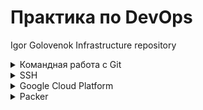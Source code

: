 # Практика по DevOps
Igor Golovenok Infrastructure repository

<details>
  <summary>Командная работа с Git </summary>

## Основные команды Git

- Настроить информацию об авторе: `git config --global user.name "Igor Golovenok"`, `git config --global user.email golovonokia@mail.ru`
- Инициализация репозитория: `git init`
- Проверка состояния: `git status`
- Создание и переход на ветку second: `git checkout -b second`
- Слияние веток: ` git merge`
- Удаление ветки second: `git branch -d second`
- Добавление файлов: `git add`
- Создание коммита: `git commit -m "..."`
- Настройка удаленного репозитория : `git remote add origin git@github.com:golovenok/infrastructure.git`
- Пушим ветку second `git push --set-upstream origin second`

</details>

<details>
  <summary>SSH </summary>

  ## SSH

- Создание ключа: `ssh-keygen -t rsa -f ~/.ssh/appuser_ssh -C appuser -P ""`
- Проверка работы агента: `eval "$(ssh-agent -s)"`
- Добавление ключа в агента: `ssh-add ~/.ssh/appuser_ssh`
- Подключение: `ssh -i ~/.ssh/appuser appuser@34.77.105.249`
- Подключение через bastion: `ssh -J appuser@34.77.105.249 appuser@10.132.0.4`

 <details>
  <summary>Alias (~/.ssh/config)</summary>

  ```
  Host bastion
      HostName 34.77.105.249
      User appuser
      IdentityFile ~/.ssh/appuser
      

  Host someinternalhost
      HostName 10.132.0.4
      User appuser
      ProxyJump bastion
      IdentityFile ~/.ssh/appuser
  ```

 </details>
</details>

<details>
  <summary>Google Cloud Platform </summary>

  ## Установка gcloud

- `sudo snap install google-cloud-sdk --classic`
- `gcloud auth application-default login`

</details>

<details>
  <summary>Packer </summary>
  
  ## Создание image с установленной программой Reddit (https://github.com/express42/reddit/tree/monolith)

  ### Files
  - `packer/variables.json` - содержит параметры
  - `packer/reddit-base.json` - создает image reddit-base с установленными Ruby и Mongodb
  - `packer/reddit-full.json` - создает image reddit-full (на основе reddit-base) с готовым приложением Reddit
  - `config-scripts/create-firewall-puma.sh` - создает firewall rules для puma server
  - `config-scripts/create-reddit-vm.sh` - cоздает instance на основе reddit-full
  
  ### Terminal
  - Проверка на ошибки: `packer validate ./reddit-base.json`
  - Создание image: `packer build -var-file variables.json reddit-full.json`
  </details>